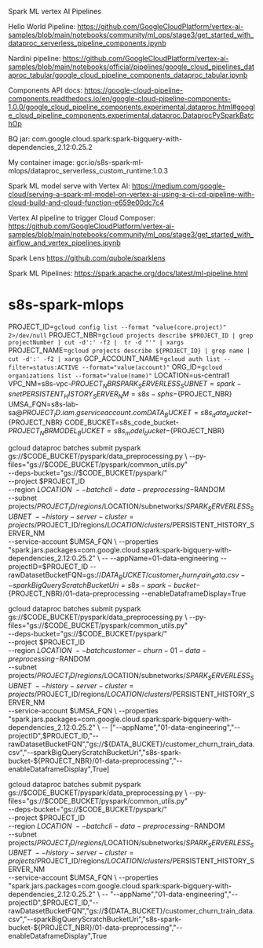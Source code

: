 Spark ML vertex AI Pipelines


Hello World Pipeline:
https://github.com/GoogleCloudPlatform/vertex-ai-samples/blob/main/notebooks/community/ml_ops/stage3/get_started_with_dataproc_serverless_pipeline_components.ipynb

Nardini pipeline:
https://github.com/GoogleCloudPlatform/vertex-ai-samples/blob/main/notebooks/official/pipelines/google_cloud_pipelines_dataproc_tabular/google_cloud_pipeline_components_dataproc_tabular.ipynb

Components API docs:
https://google-cloud-pipeline-components.readthedocs.io/en/google-cloud-pipeline-components-1.0.0/google_cloud_pipeline_components.experimental.dataproc.html#google_cloud_pipeline_components.experimental.dataproc.DataprocPySparkBatchOp

BQ jar:
com.google.cloud.spark:spark-bigquery-with-dependencies_2.12:0.25.2

My container image:
gcr.io/s8s-spark-ml-mlops/dataproc_serverless_custom_runtime:1.0.3

Spark ML model serve with Vertex AI:
https://medium.com/google-cloud/serving-a-spark-ml-model-on-vertex-ai-using-a-ci-cd-pipeline-with-cloud-build-and-cloud-function-e659e00dc7c4

Vertex AI pipeline to trigger Cloud Composer:
https://github.com/GoogleCloudPlatform/vertex-ai-samples/blob/main/notebooks/community/ml_ops/stage3/get_started_with_airflow_and_vertex_pipelines.ipynb

Spark Lens
https://github.com/qubole/sparklens

Spark ML Pipelines:
https://spark.apache.org/docs/latest/ml-pipeline.html

# s8s-spark-mlops
PROJECT_ID=`gcloud config list --format "value(core.project)" 2>/dev/null`
PROJECT_NBR=`gcloud projects describe $PROJECT_ID | grep projectNumber | cut -d':' -f2 |  tr -d "'" | xargs`
PROJECT_NAME=`gcloud projects describe ${PROJECT_ID} | grep name | cut -d':' -f2 | xargs`
GCP_ACCOUNT_NAME=`gcloud auth list --filter=status:ACTIVE --format="value(account)"`
ORG_ID=`gcloud organizations list --format="value(name)"`
LOCATION=us-central1
VPC_NM=s8s-vpc-$PROJECT_NBR
SPARK_SERVERLESS_SUBNET=spark-snet
PERSISTENT_HISTORY_SERVER_NM=s8s-sphs-${PROJECT_NBR}
UMSA_FQN=s8s-lab-sa@$PROJECT_ID.iam.gserviceaccount.com
DATA_BUCKET=s8s_data_bucket-${PROJECT_NBR}
CODE_BUCKET=s8s_code_bucket-${PROJECT_NBR}
MODEL_BUCKET=s8s_model_bucket-${PROJECT_NBR}

gcloud dataproc batches submit pyspark \
gs://$CODE_BUCKET/pyspark/data_preprocessing.py \
--py-files="gs://$CODE_BUCKET/pyspark/common_utils.py" \
--deps-bucket="gs://$CODE_BUCKET/pyspark/" \
--project $PROJECT_ID \
--region $LOCATION  \
--batch cli-data-preprocessing-$RANDOM \
--subnet projects/$PROJECT_ID/regions/$LOCATION/subnetworks/$SPARK_SERVERLESS_SUBNET \
--history-server-cluster=projects/$PROJECT_ID/regions/$LOCATION/clusters/$PERSISTENT_HISTORY_SERVER_NM \
--service-account $UMSA_FQN \
--properties "spark.jars.packages=com.google.cloud.spark:spark-bigquery-with-dependencies_2.12:0.25.2" \
-- --appName=01-data-engineering --projectID=$PROJECT_ID --rawDatasetBucketFQN=gs://${DATA_BUCKET}/customer_churn_train_data.csv --sparkBigQueryScratchBucketUri=s8s-spark-bucket-${PROJECT_NBR}/01-data-preprocessing --enableDataframeDisplay=True


gcloud dataproc batches submit pyspark \
gs://$CODE_BUCKET/pyspark/data_preprocessing.py \
--py-files="gs://$CODE_BUCKET/pyspark/common_utils.py" \
--deps-bucket="gs://$CODE_BUCKET/pyspark/" \
--project $PROJECT_ID \
--region $LOCATION  \
--batch customer-churn-01-data-preprocessing-$RANDOM \
--subnet projects/$PROJECT_ID/regions/$LOCATION/subnetworks/$SPARK_SERVERLESS_SUBNET \
--history-server-cluster=projects/$PROJECT_ID/regions/$LOCATION/clusters/$PERSISTENT_HISTORY_SERVER_NM \
--service-account $UMSA_FQN \
--properties "spark.jars.packages=com.google.cloud.spark:spark-bigquery-with-dependencies_2.12:0.25.2" \
-- ["--appName","01-data-engineering","--projectID",$PROJECT_ID,"--rawDatasetBucketFQN","gs://${DATA_BUCKET}/customer_churn_train_data.csv","--sparkBigQueryScratchBucketUri","s8s-spark-bucket-${PROJECT_NBR}/01-data-preprocessing","--enableDataframeDisplay",True]

gcloud dataproc batches submit pyspark \
gs://$CODE_BUCKET/pyspark/data_preprocessing.py \
--py-files="gs://$CODE_BUCKET/pyspark/common_utils.py" \
--deps-bucket="gs://$CODE_BUCKET/pyspark/" \
--project $PROJECT_ID \
--region $LOCATION  \
--batch cli-data-preprocessing-$RANDOM \
--subnet projects/$PROJECT_ID/regions/$LOCATION/subnetworks/$SPARK_SERVERLESS_SUBNET \
--history-server-cluster=projects/$PROJECT_ID/regions/$LOCATION/clusters/$PERSISTENT_HISTORY_SERVER_NM \
--service-account $UMSA_FQN \
--properties "spark.jars.packages=com.google.cloud.spark:spark-bigquery-with-dependencies_2.12:0.25.2" \
-- "--appName","01-data-engineering","--projectID",$PROJECT_ID,"--rawDatasetBucketFQN","gs://${DATA_BUCKET}/customer_churn_train_data.csv","--sparkBigQueryScratchBucketUri","s8s-spark-bucket-${PROJECT_NBR}/01-data-preprocessing","--enableDataframeDisplay",True
